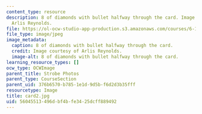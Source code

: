 ```yaml
---
content_type: resource
description: 8 of diamonds with bullet halfway through the card. Image courtesy of
  Arlis Reynolds.
file: https://ol-ocw-studio-app-production.s3.amazonaws.com/courses/6-163-strobe-project-laboratory-fall-2005/56045513496dbf4bfe3425dcff889492_card2.jpg
file_type: image/jpeg
image_metadata:
  caption: 8 of diamonds with bullet halfway through the card.
  credit: Image courtesy of Arlis Reynolds.
  image-alt: 8 of diamonds with bullet halfway through the card.
learning_resource_types: []
ocw_type: OCWImage
parent_title: Strobe Photos
parent_type: CourseSection
parent_uid: 376b6570-b785-1e1d-9d5b-f6d2d3b35fff
resourcetype: Image
title: card2.jpg
uid: 56045513-496d-bf4b-fe34-25dcff889492
---
```

